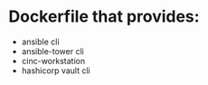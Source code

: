 # Dockerfile that provides:

* ansible cli
* ansible-tower cli
* cinc-workstation
* hashicorp vault cli

